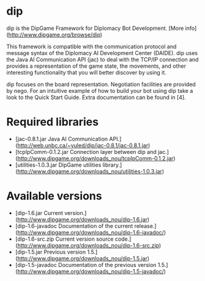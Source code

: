 dip
======

dip is the DipGame Framework for Diplomacy Bot Development. [More info] (http://www.dipgame.org/browse/dip)

This framework is compatible with the communication protocol and message syntax of the Diplomacy AI Development Center (DAIDE). dip uses the Java AI Communication API (jac) to deal with the TCP/IP connection and provides a representation of the game state, the movements, and other interesting functionality that you will better discover by using it.

dip focuses on the board representation. Negotiation facilities are provided by nego. For an intuitive example of how to build your bot using dip take a look to the Quick Start Guide. Extra documentation can be found in [4].

# Required libraries

* [jac-0.8.1.jar Java AI Communication API.] (http://web.unbc.ca/~yuled/dip/jac-0.8.1/jac-0.8.1.jar)
* [tcpIpComm-0.1.2.jar Connection layer between dip and jac.] (http://www.dipgame.org/downloads_nou/tcpIpComm-0.1.2.jar)
* [utilities-1.0.3.jar DipGame utilities library.] (http://www.dipgame.org/downloads_nou/utilities-1.0.3.jar)

# Available versions

* [dip-1.6.jar Current version.] (http://www.dipgame.org/downloads_nou/dip-1.6.jar)
* [dip-1.6-javadoc Documentation of the current release.] (http://www.dipgame.org/downloads_nou/dip-1.6-javadoc/)
* [dip-1.6-src.zip Current version source code.] (http://www.dipgame.org/downloads_nou/dip-1.6-src.zip)
* [dip-1.5.jar Previous version 1.5.] (http://www.dipgame.org/downloads_nou/dip-1.5.jar)
* [dip-1.5-javadoc Documentation of the previous version 1.5.] (http://www.dipgame.org/downloads_nou/dip-1.5-javadoc/)
